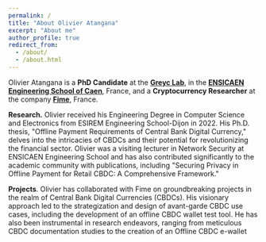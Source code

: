 ```yaml
---
permalink: /
title: "About Olivier Atangana"
excerpt: "About me"
author_profile: true
redirect_from: 
  - /about/
  - /about.html
---
```

Olivier Atangana is a **PhD Candidate** at the [**Greyc Lab**](https://www.greyc.fr/), in the [**ENSICAEN Engineering School of Caen**](https://www.ensicaen.fr/), France, and a **Cryptocurrency Researcher** at the company [**Fime**](https://www.fime.com/fr/), France.

**Research.** Olivier received his Engineering Degree in Computer Science and Electronics from ESIREM Engineering School-Dijon in 2022. His Ph.D. thesis, "Offline Payment Requirements of Central Bank Digital Currency," delves into the intricacies of CBDCs and their potential for revolutionizing the financial sector. Olivier was a visiting lecturer in Network Security at ENSICAEN Engineering School and has also contributed significantly to the academic community with publications, including "Securing Privacy in Offline Payment for Retail CBDC: A Comprehensive Framework."

**Projects**. Olivier has collaborated with Fime on groundbreaking projects in the realm of Central Bank Digital Currencies (CBDCs). His visionary approach led to the strategization and design of avant-garde CBDC use cases, including the development of an offline CBDC wallet test tool. He has also been instrumental in research endeavors, ranging from meticulous CBDC documentation studies to the creation of an Offline CBDC e-wallet


